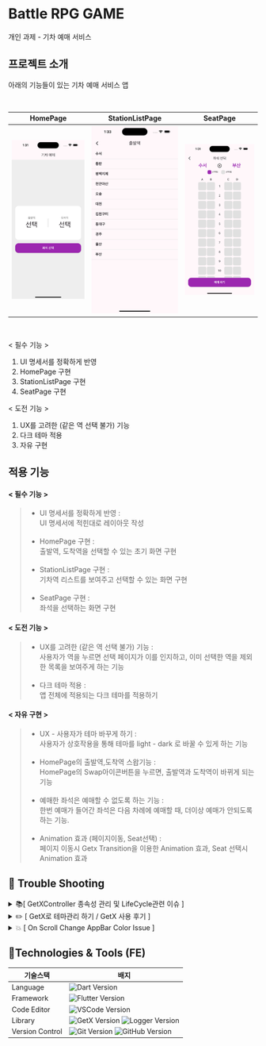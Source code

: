 # Battle RPG GAME
개인 과제 - 기차 예매 서비스

## 프로젝트 소개
아래의 기능들이 있는 기차 예매 서비스 앱

<br>

| HomePage | StationListPage | SeatPage |
| --- | --- | --- |
| <img src='docs/home_page.png'> | <img src='docs/station_list_page.png'> | <img src='docs/seat_page.png'> |

<br>

< 필수 기능 > 
1. UI 명세서를 정확하게 반영
2. HomePage 구현
3. StationListPage 구현
4. SeatPage 구현

< 도전 기능 >
1. UX를 고려한 (같은 역 선택 불가) 기능
2. 다크 테마 적용
3. 자유 구현
    
## 적용 기능
#### < 필수 기능 >
>* UI 명세서를 정확하게 반영 : 
<br>UI 명세서에 적힌대로 레이아웃 작성<br><br>
>* HomePage 구현 : 
<br>출발역, 도착역을 선택할 수 있는 초기 화면 구현<br><br>
>* StationListPage 구현 : 
<br>기차역 리스트를 보여주고 선택할 수 있는 화면 구현<br><br>
>* SeatPage 구현 :
<br>좌석을 선택하는 화면 구현
#### < 도전 기능 >
>* UX를 고려한 (같은 역 선택 불가) 기능 :
<br>사용자가 역을 누르면 선택 페이지가 이를 인지하고, 이미 선택한 역을 제외한 목록을 보여주게 하는 기능<br><br>
>* 다크 테마 적용 :
<br>앱 전체에 적용되는 다크 테마를 적용하기
#### < 자유 구현 >
>* UX - 사용자가 테마 바꾸게 하기 : 
<br>사용자가 상호작용을 통해 테마를 light - dark 로 바꿀 수 있게 하는 기능<br><br>
>* HomePage의 출발역,도착역 스왑기능 :
<br>HomePage의 Swap아이콘버튼을 누르면, 출발역과 도착역이 바뀌게 되는 기능<br><br>
>* 예매한 좌석은 예매할 수 없도록 하는 기능 :
<br>한번 예매가 들어간 좌석은 다음 차례에 예매할 때, 더이상 예매가 안되도록 하는 기능.<br><br>
>* Animation 효과 (페이지이동, Seat선택) :
<br>페이지 이동시 Getx Transition을 이용한 Animation 효과, Seat 선택시 Animation 효과

## 🚨 Trouble Shooting

<details>
<summary>📚[ GetXController 종속성 관리 및 LifeCycle관련 이슈 ]</summary>
<div markdown="1">

### [ TIL - GetXController ](https://hamiric.tistory.com/53)

 <br>
</div>
</details>

<details>
<summary>✏️ [ GetX로 테마관리 하기 / GetX 사용 후기 ]</summary>
<div markdown="1">

### [ TIL - GetX 사용 후기 ](https://hamiric.tistory.com/54)

 <br>
</div>
</details>

<details>
<summary>💥 [ On Scroll Change AppBar Color Issue ]</summary>
<div markdown="1">

### [ TIL - 스크롤시 앱바 색상 변경되는 이슈 ](https://hamiric.tistory.com/55)

 <br>
</div>
</details>

## 📝Technologies & Tools (FE)

| 기술스택 | 배지 |
| --- | --- |
| Language | ![Dart Version](https://img.shields.io/badge/Dart-0175C2?style=flat-square&logo=Dart&logoColor=white) |
| Framework | ![Flutter Version](https://img.shields.io/badge/Flutter-02569B?style=flat-square&logo=Flutter&logoColor=white) |
| Code Editor | ![VSCode Version](https://img.shields.io/badge/VSCode-0175C2?style=flat-square) |
| Library | ![GetX Version](https://img.shields.io/badge/GetX-8A2BE2?style=flat-square&logo=GetX&logoColor=white) ![Logger Version](https://img.shields.io/badge/Logger-green?style=flat-square) | |
| Version Control | ![Git Version](https://img.shields.io/badge/Git-F05032?style=flat-square&logo=Git&logoColor=white) ![GitHub Version](https://img.shields.io/badge/GitHub-181717?style=flat-square&logo=GitHub&logoColor=white) |